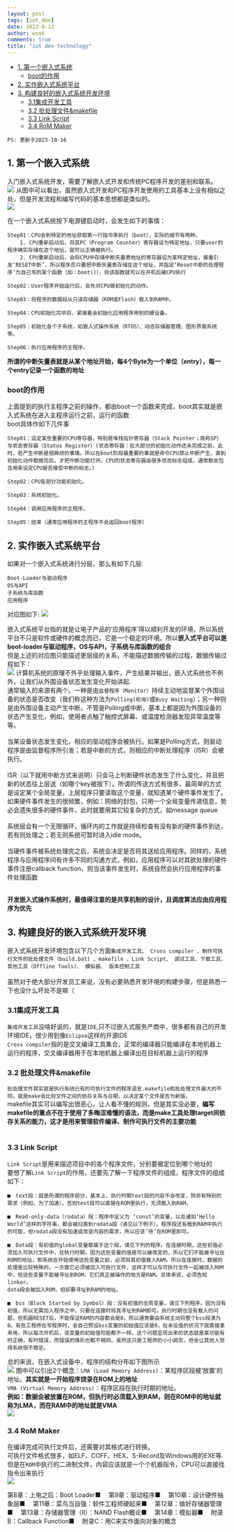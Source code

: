 ```yaml
---
layout: post
tags: [iot_dev]
date: 2023-8-13
author: wsxk
comments: true
title: "iot dev technology"
---
```


- [1. 第一个嵌入式系统](#1-第一个嵌入式系统)
  - [boot的作用](#boot的作用)
- [2. 实作嵌入式系统平台](#2-实作嵌入式系统平台)
- [3. 构建良好的嵌入式系统开发环境](#3-构建良好的嵌入式系统开发环境)
  - [3.1集成开发工具](#31集成开发工具)
  - [3.2 批处理文件\&makefile](#32-批处理文件makefile)
  - [3.3 Link Script](#33-link-script)
  - [3.4 RoM Maker](#34-rom-maker)


`PS: 更新于2023-10-16`<br>

## 1. 第一个嵌入式系统<br>
入门嵌入式系统开发，需要了解嵌入式开发和传统PC程序开发的差别和联系。<br>
![](https://raw.githubusercontent.com/wsxk/wsxk_pictures/main/2023-7-6/20230923211703.png)
从图中可以看出，虽然嵌入式开发和PC程序开发使用的工具基本上没有相似之处，但是开发流程和编写代码的基本思想都是类似的。<br>
![](https://raw.githubusercontent.com/wsxk/wsxk_pictures/main/2023-7-6/20230923211906.png)

在一个嵌入式系统按下电源键启动时，会发生如下的事情：<br>
```
Step01：CPU会到特定的地址获取第一行指令来执行（boot），实际的细节有两种。   
    1. CPU重新启动后，将其PC（Program Counter）寄存器设为特定地址，只要user的程序确实存储在这个地址，就可以正确被执行。
    2. CPU重新启动后，会将CPU中存储中断矢量表地址的寄存器设为某特定地址，接着引发‘RESET中断’，所以程序员只要把中断矢量表存储在这个地址，并指定‘Reset中断的处理程序’为自己写的某个函数（如：boot()），则该函数就可以在开机后被CPU执行

Step02：User程序开始运行后，会先对CPU做初始化的动作。

Step03：将程序的数据段从只读存储器（ROM或Flash）载入到RAM中。

Step04：CPU初始化完毕后，紧接着会初始化应用程序用到的硬设备。

Step05：初始化各个子系统，如嵌入式操作系统（RTOS）、动态存储器管理、图形界面系统等。

Step06：执行应用程序的主程序。
```
**所谓的中断矢量表就是从某个地址开始，每4个Byte为一个单位（entry），每一个entry记录一个函数的地址**<br>

### boot的作用<br>
上面提到的执行主程序之前的操作，都由boot一个函数来完成，boot其实就是嵌入式系统在进入主程序运行之前，运行的函数<br>
boot具体作如下几件事<br>
```
Step01：设定某些重要的CPU寄存器，特别是堆栈指针寄存器（Stack Pointer；简称SP）与状态寄存器（Status Register）(状态寄存器：在大部分的初始化动作还未完成之前，此时，若产生中断是很麻烦的事情。所以在boot阶段最重要的事就是命令CPU禁止中断产生，直到初始化动作都做完后，才把中断功能打开。CPU的状态寄存器由很多状态标志组成，通常都会包含用来设定CPU是否接受中断的标志。)

Step02：CPU各部分功能初始化。

Step03：系统初始化。

Step04：调用应用程序的主程序。

Step05：结束（通常应用程序的主程序不会返回boot程序）
```

## 2. 实作嵌入式系统平台<br>
如果对一个嵌入式系统进行分层，那么有如下几层:
```
Boot-Loader与驱动程序
OS与API
子系统与库函数
应用程序
```
对应图如下:
![](https://raw.githubusercontent.com/wsxk/wsxk_pictures/main/2023-7-6/20230927000532.png)

嵌入式系统平台指的就是让电子产品的‘应用程序’得以顺利开发的环境，所以系统平台不只是软件或硬件的概念而已，它是一个稳定的环境。所以**嵌入式平台可以是boot-loader与驱动程序，OS与API，子系统与库函数的组合**<br>
但是上述的对应图只能描述更层级的关系，不能描述数据传输的过程，数据传输过程如下：<br>
![](https://raw.githubusercontent.com/wsxk/wsxk_pictures/main/2023-7-6/20230927221905.png)
计算机系统的原理不外乎处理输入事件，产生结果并输出，嵌入式系统也不例外，让我们从外围设备状态发生变化开始讲起.<br>
通常输入的来源有两个。一种是由`监督程序（Monitor）`持续主动地监督某个外围设备的状态是否改变（我们称这种方法为`Polling(轮询)`或`Busy Waiting`）；另一种则是由外围设备主动产生中断。不管是Polling或中断，基本上都是因为外围设备的状态产生变化，例如，使用者点触了触控式屏幕、或温度检测器发现异常温度等等。<br><br>
当某设备状态发生变化，相应的驱动程序会被执行。如果是Polling方式，则驱动程序是由监督程序所引发；若是中断的方式，则相应的中断处理程序（ISR）会被执行。<br><br>
ISR（以下就用中断方式来说明）只会马上判断硬件状态发生了什么变化，并且把新的状态往上层送（如哪个key被按下）。所谓的传送方式有很多，最简单的方式是设定某个全局变量，上层程序只要读取这个变量，就知道某个硬件事件发生了。如果硬件事件发生的很频繁，例如：网络的封包，只用一个全局变量传递信息，势必会遗失很多的硬件事件，此时就要用其它较复杂的方式，如message queue<br><br>
系统层会有一个无限循环，循环内的工作就是持续检查有没有新的硬件事件到达，若有则处理之；若无则系统可暂时进入idle mode。<br><br>
当硬件事件被系统处理完之后，系统会决定是否将其送给应用程序。同样的，系统程序与应用程序间有许多不同的沟通方式，例如，应用程序可以对其欲处理的硬件事件注册callback function，则当该事件发生时，系统自然会执行应用程序的事件处理函数<br><br>

**开发嵌入式操作系统时，最值得注意的是共享机制的设计，且调度算法应由应用程序为优先**<br>

## 3. 构建良好的嵌入式系统开发环境<br>
嵌入式系统开发环境包含以下几个方面`集成开发工具、 Cross compiler 、制作可执行文件的批处理文件（build.bat) 、makefile 、Link Script、 调试工具、下载工具、 其他工具（Offline Tools)、 模拟器、 版本控制工具`<br><br>
虽然对于绝大部分开发员工来说，没有必要熟悉开发环境的构建步骤，但是熟悉一下也没什么坏处不是嘛（<br>
### 3.1集成开发工具<br>
`集成开发工具`没啥好说的，就是`IDE`,只不过嵌入式服务产商中，很多都有自己的开发环境IDE，很少用到像`Eclipse`这样的开源IDE<br>
`Cross compiler`指的是交叉编译工具集合，正常的编译器只能编译在本地机器上运行的程序，交叉编译器用于在本地机器上编译出在目标机器上运行的程序<br>
### 3.2 批处理文件&makefile<br>
`批处理文件其实就是执行系统已有的可执行文件的程序语言.makefile和批处理文件最大的不同，就是make会比较文件之间的依存关系与日期，以决定某个文件是否为新版。`<br>
makefile其实可以编写出很恶心，让人看不懂的规则，但是其实没必要，**编写makefile的重点不在于使用了多晦涩难懂的语法，而是make工具处理target间依存关系的能力，这才是用来管理软件编译、制作可执行文件的主要功能**<br><br>

### 3.3 Link Script<br>
`Link Script`是用来描述项目中的各个程序文件，分别要被定位到哪个地址的<br>
要想了解`Link Script`的作用，还要先了解一下程序文件的组成，程序文件的组成如下：<br>
```
■　text段：就是所谓的程序部分，基本上，执行时期text段的内容不会改变，除非有特别的需求（例如，为了加速），否则text段可以直接在ROM里执行，无须载入到RAM。

■　Read-only-data（rodata）段：程序中定义为 ‘const’的变量，以及诸如‘Hello World’这样的字符串，都会被归类到rodata段（请见以下例子）。程序段还有载到RAM中执行的可能，但rodata段没有加速或改变内容的需求，所以应该‘待’在ROM里即可。

■　Data段：有初值的global变量都属于这个段，请见下列的程序。在连接时期，这些初值必须加入可执行文件中，在执行时期，因为这些变量的值是可以被改变的，所以它们不能被寻址在ROM的地址，即系统在开始使用这些变量之前，必须将其初值载入RAM。所以在连接时，数据的处理是比较特殊的，一方面它必须被加入可执行文件，这样才可以与可执行文件一起被烧入ROM中，但这些变量不能被寻址到ROM，它们真正被操作的地方是RAM。总体来说，必须告知linker。
data段会被加入ROM，但却要寻址到RAM的地址。

■　bss（Block Started by Symbol）段：没有初值的全局变量，请见下列程序。因为没有初值，所以无需加入程序之中，只要在连接时将其寻址到RAM即可。执行时期也没有载入的问题，但机器RESET后，不能保证RAM的内容都会是0，所以通常要由系统主动将整个bss段清为0。有些工程师在写程序时，会自己预设bss变量的初始值应该是0，在未设值的状况下就直接拿来用，所以每次开机后，该变量的初始值可能都不一样。这个问题呈现出来的状态就是某功能有时正确，有时错误，而错误的情形也都不相同，虽然这只是工程师的小小疏忽，但会让其他人觉得系统很不稳定。
```
总的来说，在嵌入式设备中，程序的结构分布如下图所示<br>
![](https://raw.githubusercontent.com/wsxk/wsxk_pictures/main/2023-7-6/20231016222557.png)
图中可以引出2个概念：`LMA (Load Memory Address)`：某程序区段被‘放置’的地址。**其实就是一开始程序烧录在ROM上的地址**<br>
`VMA (Virtual Memory Address)`：程序区段在执行时期的地址。<br>
**例如：数据会被放置在ROM，但执行时必须载入到RAM，则在ROM中的地址就称为LMA，而在RAM中的地址就是VMA**<br>
![](https://raw.githubusercontent.com/wsxk/wsxk_pictures/main/2023-7-6/20231016222920.png)

### 3.4 RoM Maker<br>
在编译完成可执行文件后，还需要对其格式进行转换。<br>
可执行文件格式很多，如ELF、COFF、HEX、S-Record及Windows用的EXE等.但是在`ROM`中执行的二进制文件，内容应该就是一个个机器指令，CPU可以直接找指令出来执行<br>
![](https://raw.githubusercontent.com/wsxk/wsxk_pictures/main/2023-7-6/20231017212924.png)

第8章：上电之后：Boot Loader■　
第9章：驱动程序■　
第10章：设计硬件抽象层■　
第11章：菜鸟当自强：软件工程师硬起来■　
第12章：做好存储器管理■　
第13章：存储器管理（II）：NAND Flash概论■　
第14章：模拟器■　
附录B：Callback Function■　
附录C：用C来实作面向对象的概念
